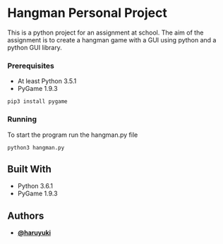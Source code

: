 # Hangman Personal Project

This is a python project for an assignment at school. The aim of the assignment is to create a hangman game with a GUI using python and a python GUI library.

### Prerequisites

* At least Python 3.5.1
* PyGame 1.9.3

```
pip3 install pygame
```

### Running

To start the program run the hangman.py file

```
python3 hangman.py
```

## Built With

* Python 3.6.1
* PyGame 1.9.3

## Authors

* [**@haruyuki**](https://github.com/haruyuki)
